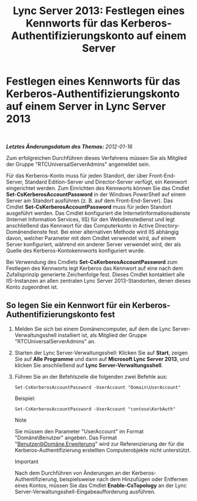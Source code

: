 ﻿---
title: 'Lync Server 2013: Festlegen eines Kennworts für das Kerberos-Authentifizierungskonto auf einem Server'
TOCTitle: Festlegen eines Kennworts für das Kerberos-Authentifizierungskonto auf einem Server
ms:assetid: 902d3292-678d-4512-9248-586053cb638b
ms:mtpsurl: https://technet.microsoft.com/de-de/library/Gg398734(v=OCS.15)
ms:contentKeyID: 49294742
ms.date: 05/19/2016
mtps_version: v=OCS.15
ms.translationtype: HT
---

# Festlegen eines Kennworts für das Kerberos-Authentifizierungskonto auf einem Server in Lync Server 2013

 

_**Letztes Änderungsdatum des Themas:** 2012-01-16_

Zum erfolgreichen Durchführen dieses Verfahrens müssen Sie als Mitglied der Gruppe "RTCUniversalServerAdmins" angemeldet sein.

Für das Kerberos-Konto muss für jeden Standort, der über Front-End-Server, Standard Edition-Server und Director-Server verfügt, ein Kennwort eingerichtet werden. Zum Einrichten des Kennworts können Sie das Cmdlet **Set-CsKerberosAccountPassword** in der Windows PowerShell auf einem Server am Standort ausführen (z. B. auf dem Front-End-Server). Das Cmdlet **Set-CsKerberosAccountPassword** muss für jeden Standort ausgeführt werden. Das Cmdlet konfiguriert die Internetinformationsdienste (Internet Information Services, IIS) für den Webdienstedienst und legt anschließend das Kennwort für das Computerkonto in Active Directory-Domänendienste fest. Bei einer alternativen Methode wird IIS abhängig davon, welcher Parameter mit dem Cmdlet verwendet wird, auf einem Server konfiguriert, während ein anderer Server verwendet wird, der als Quelle des Kerberos-Kontokennworts konfiguriert wurde.

Bei Verwendung des Cmdlets **Set-CsKerberosAccountPassword** zum Festlegen des Kennworts legt Kerberos das Kennwort auf eine nach dem Zufallsprinzip generierte Zeichenfolge fest. Dieses Cmdlet kontaktiert alle IIS-Instanzen an allen zentralen Lync Server 2013-Standorten, denen dieses Konto zugeordnet ist.

## So legen Sie ein Kennwort für ein Kerberos-Authentifizierungskonto fest

1.  Melden Sie sich bei einem Domänencomputer, auf dem die Lync Server-Verwaltungsshell installiert ist, als Mitglied der Gruppe "RTCUniversalServerAdmins" an.

2.  Starten der Lync Server-Verwaltungsshell: Klicken Sie auf **Start**, zeigen Sie auf **Alle Programme** und dann auf **Microsoft Lync Server 2013**, und klicken Sie anschließend auf **Lync Server-Verwaltungsshell**.

3.  Führen Sie an der Befehlszeile die folgenden zwei Befehle aus:
    
        Set-CsKerberosAccountPassword -UserAccount "Domain\UserAccount"
    
    Beispiel:
    
        Set-CsKerberosAccountPassword -UserAccount "contoso\KerbAuth"
    

    > [!NOTE]
    > Sie müssen den Parameter "UserAccount" im Format "Domäne\Benutzer" angeben. Das Format "Benutzer@Domäne.Erweiterung" wird zur Referenzierung der für die Kerberos-Authentifizierung erstellten Computerobjekte nicht unterstützt.

    

    > [!IMPORTANT]
    > Nach dem Durchführen von Änderungen an der Kerberos-Authentifizierung, beispielsweise nach dem Hinzufügen oder Entfernen eines Kontos, müssen Sie das Cmdlet <STRONG>Enable-CsTopology</STRONG> an der Lync Server-Verwaltungsshell-Eingabeaufforderung ausführen.



